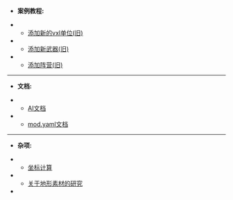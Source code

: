 * **案例教程:**

- * [添加新的vxl单位(旧)](./案例教程/添加新的vxl单位.md)
- * [添加新武器(旧)](./案例教程/添加新武器.md)
- * [添加阵营(旧)](./案例教程/添加新阵营.md)

---

* **文档:**

- * [AI文档](./文档/AI文档.md)
- * [mod.yaml文档](./文档/mod-yaml文档.md)

---

* **杂项:**

- * [坐标计算](./杂项/ora坐标计算.md)
- * [关于地形素材的研究](./杂项/关于地形素材的研究.md)
- 